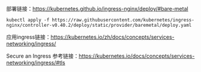 
部署链接：https://kubernetes.github.io/ingress-nginx/deploy/#bare-metal

```
kubectl apply -f https://raw.githubusercontent.com/kubernetes/ingress-nginx/controller-v0.40.2/deploy/static/provider/baremetal/deploy.yaml
```


应用ingress链接：https://kubernetes.io/zh/docs/concepts/services-networking/ingress/

Secure an Ingress 参考链接：https://kubernetes.io/docs/concepts/services-networking/ingress/#tls



